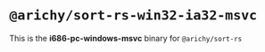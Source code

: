 # `@arichy/sort-rs-win32-ia32-msvc`

This is the **i686-pc-windows-msvc** binary for `@arichy/sort-rs`
